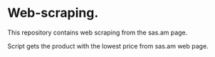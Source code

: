 # Web-scraping.
This repository contains web scraping from the sas.am page.

Script gets the product with the lowest price from sas.am web page.

